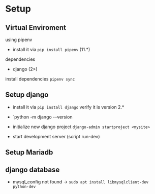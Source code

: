 # Setup

## Virtual Enviroment

using pipenv
- install it via `pip install pipenv` (11.*)

dependencies
- django (2>)

install dependencies
`pipenv sync`

## Setup django

- install it via `pip install django`
verify it is version 2.*
- `python -m django --version

- initialize new django project
`django-admin startproject <mysite>`

- start development server (script run-dev)

## Setup Mariadb

## django database

- mysql_config not found
-> `sudo apt install libmysqlclient-dev python-dev`